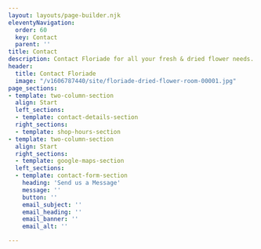 ```yaml
---
layout: layouts/page-builder.njk
eleventyNavigation:
  order: 60
  key: Contact
  parent: ''
title: Contact
description: Contact Floriade for all your fresh & dried flower needs.
header:
  title: Contact Floriade
  image: "/v1606787440/site/floriade-dried-flower-room-00001.jpg"
page_sections:
- template: two-column-section
  align: Start
  left_sections:
  - template: contact-details-section
  right_sections:
  - template: shop-hours-section
- template: two-column-section
  align: Start
  right_sections:
  - template: google-maps-section
  left_sections:
  - template: contact-form-section
    heading: 'Send us a Message'
    message: ''
    button: ''
    email_subject: ''
    email_heading: ''
    email_banner: ''
    email_alt: ''

---
```

